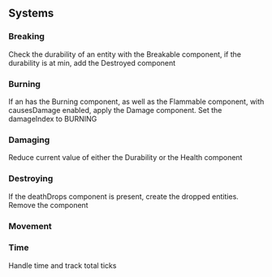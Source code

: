 ## Systems

### Breaking

Check the durability of an entity with the Breakable component, if the durability is at min, add the Destroyed component

### Burning

If an has the Burning component, as well as the Flammable component, with causesDamage enabled, apply the Damage component. Set the damageIndex to BURNING

### Damaging

Reduce current value of either the Durability or the Health component

### Destroying

If the deathDrops component is present, create the dropped entities. Remove the component

### Movement

### Time

Handle time and track total ticks
